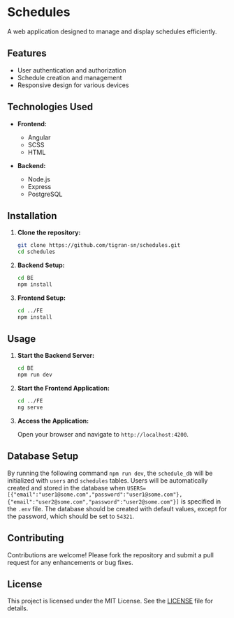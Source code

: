 # Schedules

A web application designed to manage and display schedules efficiently.

## Features

- User authentication and authorization
- Schedule creation and management
- Responsive design for various devices

## Technologies Used

- **Frontend:**

  - Angular
  - SCSS
  - HTML

- **Backend:**

  - Node.js
  - Express
  - PostgreSQL

## Installation

1. **Clone the repository:**

   ```bash
   git clone https://github.com/tigran-sn/schedules.git
   cd schedules
   ```

2. **Backend Setup:**

   ```bash
   cd BE
   npm install
   ```

3. **Frontend Setup:**

   ```bash
   cd ../FE
   npm install
   ```

## Usage

1. **Start the Backend Server:**

   ```bash
   cd BE
   npm run dev
   ```

2. **Start the Frontend Application:**

   ```bash
   cd ../FE
   ng serve
   ```

3. **Access the Application:**

   Open your browser and navigate to `http://localhost:4200`.

## Database Setup

By running the following command `npm run dev`, the `schedule_db` will be initialized with `users` and `schedules` tables. 
Users will be automatically created and stored in the database when `USERS=[{"email":"user1@some.com","password":"user1@some.com"},{"email":"user2@some.com","password":"user2@some.com"}]` is specified in the `.env` file. 
The database should be created with default values, except for the password, which should be set to `54321`.

## Contributing

Contributions are welcome! Please fork the repository and submit a pull request for any enhancements or bug fixes.

## License

This project is licensed under the MIT License. See the [LICENSE](LICENSE) file for details.

